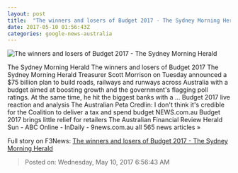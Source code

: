 ```yaml
---
layout: post
title:  "The winners and losers of Budget 2017 - The Sydney Morning Herald"
date: 2017-05-10 01:56:43Z
categories: google-news-australia
---
```


![The winners and losers of Budget 2017 - The Sydney Morning Herald](http://www.smh.com.au/content/dam/images/g/w/0/1/r/w/image.related.articleLeadwide.620x349.1nxx2g.png/1494364592416.jpg)

The Sydney Morning Herald The winners and losers of Budget 2017 The Sydney Morning Herald Treasurer Scott Morrison on Tuesday announced a $75 billion plan to build roads, railways and runways across Australia with a budget aimed at boosting growth and the government's flagging poll ratings. At the same time, he hit the biggest banks with a ... Budget 2017 live reaction and analysis The Australian Peta Credlin: I don't think it's credible for the Coalition to deliver a tax and spend budget NEWS.com.au Budget 2017 brings little relief for retailers The Australian Financial Review Herald Sun - ABC Online - InDaily - 9news.com.au all 565 news articles »


Full story on F3News: [The winners and losers of Budget 2017 - The Sydney Morning Herald](http://www.f3nws.com/n/pxvJbH)

> Posted on: Wednesday, May 10, 2017 6:56:43 AM
